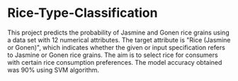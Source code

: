 # Rice-Type-Classification

This project predicts the probability of Jasmine and Gonen rice grains using a data set with 12 numerical attributes. The target attribute is "Rice (Jasmine or Gonen)", which indicates whether the given or input specification refers to Jasmine or Gonen rice grains. The aim is to select rice for consumers with certain rice consumption preferences. The model accuracy obtained was 90% using SVM algorithm.
